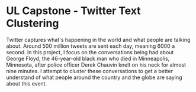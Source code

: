 # UL Capstone - Twitter Text Clustering
Twitter captures what's happening in the world and what people are talking about. Around 500 million tweets are sent each day, meaning 6000 a second. In this project, I focus on the conversations being had about George Floyd, the 46-year-old black man who died in Minneapolis, Minnesota, after police officer Derek Chauvin knelt on his neck for almost nine minutes. I attempt to cluster these conversations to get a better understand of what people around the country and the globe are saying about this event.
